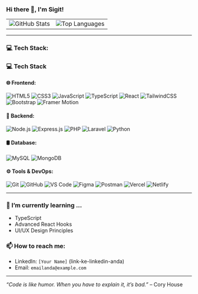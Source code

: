 ### Hi there 👋, I'm Sigit!

<table align="center">
  <tr>
    <td align="center">
      <img src="https://github-readme-stats.vercel.app/api?username=Sigiitttt&show_icons=true&theme=tokyonight&hide_border=true&count_private=true" alt="GitHub Stats" />
    </td>
    <td align="center">
      <img src="https://github-readme-stats.vercel.app/api/top-langs/?username=Sigiitttt&layout=compact&theme=tokyonight&hide_border=true" alt="Top Languages" />
    </td>
  </tr>
</table>

---

### 💻 Tech Stack:
### 💻 Tech Stack

#### 🌐 Frontend:

![HTML5](https://img.shields.io/badge/html5-%23E34F26.svg?style=for-the-badge&logo=html5&logoColor=white)
![CSS3](https://img.shields.io/badge/css3-%231572B6.svg?style=for-the-badge&logo=css3&logoColor=white)
![JavaScript](https://img.shields.io/badge/javascript-%23323330.svg?style=for-the-badge&logo=javascript&logoColor=%23F7DF1E)
![TypeScript](https://img.shields.io/badge/typescript-%23007ACC.svg?style=for-the-badge&logo=typescript&logoColor=white)
![React](https://img.shields.io/badge/react-%2320232a.svg?style=for-the-badge&logo=react&logoColor=%2361DAFB)
![TailwindCSS](https://img.shields.io/badge/tailwindcss-%2338B2AC.svg?style=for-the-badge&logo=tailwind-css&logoColor=white)
![Bootstrap](https://img.shields.io/badge/bootstrap-%237952B3.svg?style=for-the-badge&logo=bootstrap&logoColor=white)
![Framer Motion](https://img.shields.io/badge/framer%20motion-%230055FF.svg?style=for-the-badge&logo=framer&logoColor=white)

#### 🧠 Backend:

![Node.js](https://img.shields.io/badge/node.js-6DA55F?style=for-the-badge&logo=node.js&logoColor=white)
![Express.js](https://img.shields.io/badge/express.js-%23404d59.svg?style=for-the-badge&logo=express&logoColor=%2361DAFB)
![PHP](https://img.shields.io/badge/php-%23777BB4.svg?style=for-the-badge&logo=php&logoColor=white)
![Laravel](https://img.shields.io/badge/laravel-%23FF2D20.svg?style=for-the-badge&logo=laravel&logoColor=white)
![Python](https://img.shields.io/badge/python-3670A0?style=for-the-badge&logo=python&logoColor=ffdd54)

#### 🛢️ Database:

![MySQL](https://img.shields.io/badge/mysql-%2300f.svg?style=for-the-badge&logo=mysql&logoColor=white)
![MongoDB](https://img.shields.io/badge/mongodb-%2347A248.svg?style=for-the-badge&logo=mongodb&logoColor=white)

#### ⚙️ Tools & DevOps:

![Git](https://img.shields.io/badge/git-%23F05033.svg?style=for-the-badge&logo=git&logoColor=white)
![GitHub](https://img.shields.io/badge/github-%23121011.svg?style=for-the-badge&logo=github&logoColor=white)
![VS Code](https://img.shields.io/badge/VS%20Code-%23007ACC.svg?style=for-the-badge&logo=visual-studio-code&logoColor=white)
![Figma](https://img.shields.io/badge/figma-%23000000.svg?style=for-the-badge&logo=figma&logoColor=white)
![Postman](https://img.shields.io/badge/postman-%23FF6C37.svg?style=for-the-badge&logo=postman&logoColor=white)
![Vercel](https://img.shields.io/badge/vercel-%23000000.svg?style=for-the-badge&logo=vercel&logoColor=white)
![Netlify](https://img.shields.io/badge/netlify-%23000000.svg?style=for-the-badge&logo=netlify&logoColor=white)

---

### 🌱 I’m currently learning ...
- TypeScript
- Advanced React Hooks
- UI/UX Design Principles

### 📫 How to reach me:
- LinkedIn: `[Your Name]` (link-ke-linkedin-anda)
- Email: `emailanda@example.com`

---

*“Code is like humor. When you have to explain it, it’s bad.”* – Cory House
